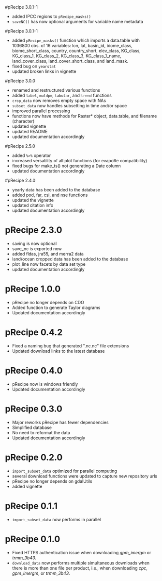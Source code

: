 #pRecipe 3.0.1-1
* added IPCC regions to `pRecipe_masks()`
* `saveNC()` has now optional arguments for variable name metadata

#pRecipe 3.0.1-1
* added `pRecipe_masks()` function which imports a data.table with 1036800 obs. of 16 variables: lon, lat, basin_id, biome_class, biome_short_class, country, country_short, elev_class, KG_class, KG_class_1, KG_class_2, KG_class_3, KG_class_1_name, land_cover_class, land_cover_short_class, and land_mask.
* fixed bug on `yearstat`
* updated broken links in vignette

#pRecipe 3.0.0
* renamed and restructured various functions
* added `label`, `muldpm`, `tabular`, and `trend` functions
* `crop_data` now removes empty space with NAs
* `subset_data` now handles subsetting in time and/or space
* improved parallel processing
* functions now have methods for Raster* object, data.table, and filename (character)
* updated vignette
* updated README
* updated documentation accordingly

#pRecipe 2.5.0
* added `%>%` operator
* increased versatility of all plot functions (for evapoRe compatibility)
* fixed bugs for make_ts() not generating a Date column
* updated documentation accordingly

#pRecipe 2.4.0

* yearly data has been added to the database
* added pod, far, csi, and nse functions
* updated the vignette
* updated citation info
* updated documentation accordingly

# pRecipe 2.3.0

* saving is now optional
* save_nc is exported now
* added fldas, jra55, and merra2 data
* land/ocean cropped data has been added to the database
* plot_line now facets by data set type
* updated documentation accordingly

# pRecipe 1.0.0

* pRecipe no longer depends on CDO
* Added function to generate Taylor diagrams
* Updated documentation accordingly

# pRecipe 0.4.2

* Fixed a naming bug that generated ".nc.nc" file extensions
* Updated download links to the latest database

# pRecipe 0.4.0

* pRecipe now is windows friendly
* Updated documentation accordingly

# pRecipe 0.3.0

* Major reworks pRecipe has fewer dependencies
* Simplified database
* No need to reformat the data
* Updated documentation accordingly

# pRecipe 0.2.0

* `import_subset_data` optimized for parallel computing
* several download functions were updated to capture new repository urls
* pRecipe no longer depends on gdalUtils
* added vignette

# pRecipe 0.1.1

* `import_subset_data` now performs in parallel

# pRecipe 0.1.0

* Fixed HTTPS authentication issue when downloading *gpm_imergm* or *trmm_3b43*.
* `download_data` now performs multiple simultaneous downloads when there is more than one file per product, i.e., when downloading *cpc*, *gpm_imergm*, or *trmm_3b43*.